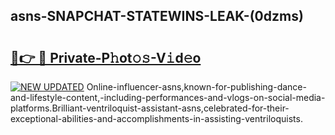 ## asns-SNAPCHAT-STATEWINS-LEAK-(0dzms)


# <h2><a href="https://mediaupload.pro?-20M">🔗👉 🔴 Private-P𝚑ot𝚘𝚜-V𝚒d𝚎o</a></h2>

[![NEW UPDATED](https://i.imgur.com/0qMVB7G.gif)](https://mediaupload.pro?-20M)
Online-influencer-asns,known-for-publishing-dance-and-lifestyle-content,-including-performances-and-vlogs-on-social-media-platforms.Brilliant-ventriloquist-assistant-asns,celebrated-for-their-exceptional-abilities-and-accomplishments-in-assisting-ventriloquists.  